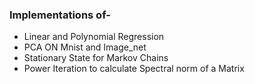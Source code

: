 ### Implementations of- 
- Linear and Polynomial Regression
- PCA ON Mnist and Image_net
- Stationary State for Markov Chains
- Power Iteration to calculate Spectral norm of a Matrix

